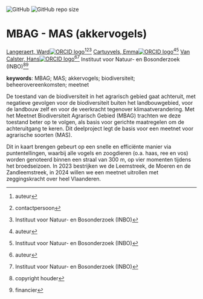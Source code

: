 <!-- spell-check: ignore:start -->
<!-- badges: start -->
![GitHub](https://img.shields.io/github/license/inbo/mbag-mas)
![GitHub repo size](https://img.shields.io/github/repo-size/inbo/mbag-mas)
<!-- badges: end -->

# MBAG - MAS (akkervogels)

[Langeraert, Ward![ORCID logo](https://info.orcid.org/wp-content/uploads/2019/11/orcid_16x16.png)](https://orcid.org/0000-0002-5900-8109)[^aut][^cre][^inbo.be]
[Cartuyvels, Emma![ORCID logo](https://info.orcid.org/wp-content/uploads/2019/11/orcid_16x16.png)](https://orcid.org/0000-0001-7856-6360)[^aut][^inbo.be]
[Van Calster, Hans![ORCID logo](https://info.orcid.org/wp-content/uploads/2019/11/orcid_16x16.png)](https://orcid.org/0000-0001-8595-8426)[^aut][^inbo.be]
Instituut voor Natuur- en Bosonderzoek (INBO)[^cph][^fnd]

[^cph]: copyright houder
[^fnd]: financier
[^aut]: auteur
[^cre]: contactpersoon
[^inbo.be]: Instituut voor Natuur- en Bosonderzoek (INBO)

**keywords**: MBAG; MAS; akkervogels; biodiversiteit; beheerovereenkomsten; meetnet
<!-- spell-check: ignore:end -->

<!-- community: inbo -->

<!-- description: start -->
De toestand van de biodiversiteit in het agrarisch gebied gaat achteruit, met negatieve gevolgen voor de biodiversiteit buiten het landbouwgebied, voor de landbouw zelf en voor de veerkracht tegenover klimaatverandering. Met het Meetnet Biodiversiteit Agrarisch Gebied (MBAG) trachten we deze toestand beter op te volgen, als basis voor gerichte maatregelen om de achteruitgang te keren. Dit deelproject legt de basis voor een meetnet voor agrarische soorten (MAS).

Dit in kaart brengen gebeurt op een snelle en efficiënte manier via puntentellingen, waarbij alle vogels en zoogdieren (o.a. haas, ree en vos) worden genoteerd binnen een straal van 300 m, op vier momenten tijdens het broedseizoen. In 2023 bestrijken we de Leemstreek, de Moeren en de Zandleemstreek, in 2024 willen we een meetnet uitrollen met zeggingskracht over heel Vlaanderen.
<!-- description: end -->
